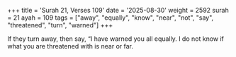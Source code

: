 +++
title = 'Surah 21, Verses 109'
date = '2025-08-30'
weight = 2592
surah = 21
ayah = 109
tags = ["away", "equally", "know", "near", "not", "say", "threatened", "turn", "warned"]
+++

If they turn away, then say, “I have warned you all equally. I do not know if what you are threatened with is near or far.